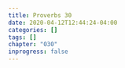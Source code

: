 ```yaml
---
title: Proverbs 30
date: 2020-04-12T12:44:24-04:00
categories: []
tags: []
chapter: "030"
inprogress: false
---
```


